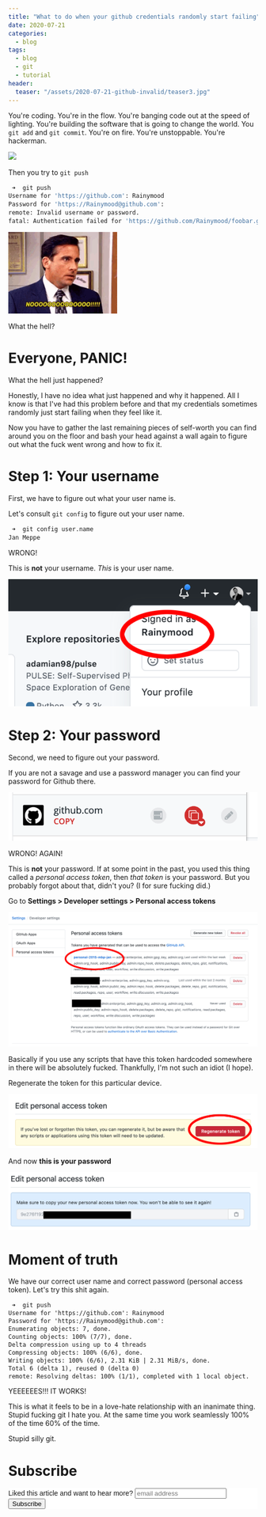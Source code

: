 ```yaml
---
title: "What to do when your github credentials randomly start failing" 
date: 2020-07-21
categories:
  - blog
tags:
  - blog
  - git
  - tutorial
header:
  teaser: "/assets/2020-07-21-github-invalid/teaser3.jpg" 
---
```


You're coding. You're in the flow. You're banging code out at the speed of
lighting. You're building the software that is going to change the world. You
`git add` and `git commit`. You're on fire. You're unstoppable. You're
hackerman. 

<img src="/assets/2020-07-21-github-invalid/hacker.gif">

Then you try to `git push`

```bash
 ➜  git push
Username for 'https://github.com': Rainymood
Password for 'https://Rainymood@github.com':
remote: Invalid username or password.
fatal: Authentication failed for 'https://github.com/Rainymood/foobar.git/'
```

<img src="/assets/2020-07-21-github-invalid/no.gif">

What the hell?

# Everyone, PANIC! 

What the hell just happened? 

Honestly, I have no idea what just happened and why it happened. All I know
is that I've had this problem before and that my credentials sometimes
randomly just start failing when they feel like it.

Now you have to gather the last remaining pieces of self-worth you can find
around you on the floor and bash your head against a wall again to figure out
what the fuck went wrong and how to fix it.

# Step 1: Your username

First, we have to figure out what your user name is.

Let's consult `git config` to figure out your user name.

```bash
 ➜  git config user.name
Jan Meppe
```

WRONG! 

This is **not** your username. *This* is your user name. 

<img src="/assets/2020-07-21-github-invalid/img.png">

# Step 2: Your password

Second, we need to figure out your password. 

If you are not a savage and use a password manager you can find your password
for Github there.

<img src="/assets/2020-07-21-github-invalid/img2.png">

WRONG! AGAIN! 

This is **not** your password. If at some point in the past, you used this
thing called a *personal access token*, then *that token* is your password.
But you probably forgot about that, didn't you? (I for sure fucking did.)

Go to **Settings > Developer settings > Personal access tokens**

<img src="/assets/2020-07-21-github-invalid/img4.png">

Basically if you use any scripts that have this token hardcoded somewhere in
there will be absolutely fucked. Thankfully, I'm not such an idiot (I hope).

Regenerate the token for this particular device. 

<img src="/assets/2020-07-21-github-invalid/img5.png">

And now **this is your password**

<img src="/assets/2020-07-21-github-invalid/img6.png">

# Moment of truth 

We have our correct user name and correct password (personal access token).
Let's try this shit again.

```
 ➜  git push
Username for 'https://github.com': Rainymood
Password for 'https://Rainymood@github.com':
Enumerating objects: 7, done.
Counting objects: 100% (7/7), done.
Delta compression using up to 4 threads
Compressing objects: 100% (6/6), done.
Writing objects: 100% (6/6), 2.31 KiB | 2.31 MiB/s, done.
Total 6 (delta 1), reused 0 (delta 0)
remote: Resolving deltas: 100% (1/1), completed with 1 local object.
```

YEEEEEES!!! IT WORKS!

This is what it feels to be in a love-hate relationship with an inanimate
thing. Stupid fucking git I hate you. At the same time you work seamlessly
100% of the time 60% of the time.

Stupid silly git.

# Subscribe

<!-- Begin Mailchimp Signup Form -->
<link href="//cdn-images.mailchimp.com/embedcode/horizontal-slim-10_7.css" rel="stylesheet" type="text/css">
<style type="text/css">
  #mc_embed_signup{background:#fff; clear:left; font:14px Helvetica,Arial,sans-serif; width:100%;}
  /* Add your own Mailchimp form style overrides in your site stylesheet or in this style block.
     We recommend moving this block and the preceding CSS link to the HEAD of your HTML file. */
</style>
<div id="mc_embed_signup">
<form action="https://gmail.us3.list-manage.com/subscribe/post?u=92fe86c389878585bc87837e8&amp;id=50543deff9" method="post" id="mc-embedded-subscribe-form" name="mc-embedded-subscribe-form" class="validate" target="_blank" novalidate>
    <div id="mc_embed_signup_scroll">
  <label for="mce-EMAIL">Liked this article and want to hear more?</label>
  <input type="email" value="" name="EMAIL" class="email" id="mce-EMAIL" placeholder="email address" required>
    <!-- real people should not fill this in and expect good things - do not remove this or risk form bot signups-->
    <div style="position: absolute; left: -5000px;" aria-hidden="true"><input type="text" name="b_92fe86c389878585bc87837e8_50543deff9" tabindex="-1" value=""></div>
    <div class="clear"><input type="submit" value="Subscribe" name="subscribe" id="mc-embedded-subscribe" class="button"></div>
    </div>
</form>
</div>
<!--End mc_embed_signup-->